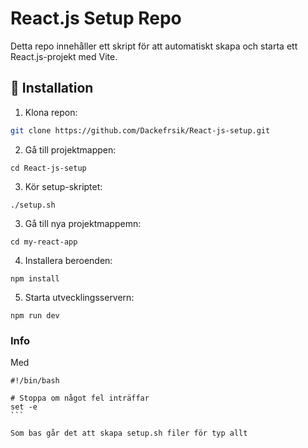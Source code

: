 # React.js Setup Repo

Detta repo innehåller ett skript för att automatiskt skapa och starta ett React.js-projekt med Vite.

## 🚀 Installation

1. Klona repon:
```sh
git clone https://github.com/Dackefrsik/React-js-setup.git
```

2. Gå till projektmappen:

```
cd React-js-setup
```
3. Kör setup-skriptet:

 ```
./setup.sh
```
3. Gå till nya projektmappemn: 

```
cd my-react-app
```

4. Installera beroenden:
```
npm install
```
5. Starta utvecklingsservern: 
```
npm run dev
```

### Info

Med 

````
#!/bin/bash

# Stoppa om något fel inträffar
set -e
```

Som bas går det att skapa setup.sh filer för typ allt